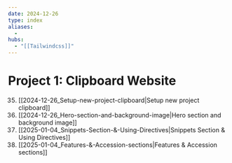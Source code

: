 ```yaml
---
date: 2024-12-26
type: index
aliases:
  -
hubs:
  - "[[Tailwindcss]]"
---
```


# Project 1: Clipboard Website

35. [[2024-12-26_Setup-new-project-clipboard|Setup new project clipboard]]
36. [[2024-12-26_Hero-section-and-background-image|Hero section and background image]]
37. [[2025-01-04_Snippets-Section-&-Using-Directives|Snippets Section & Using Directives]]
38. [[2025-01-04_Features-&-Accession-sections|Features & Accession sections]]

